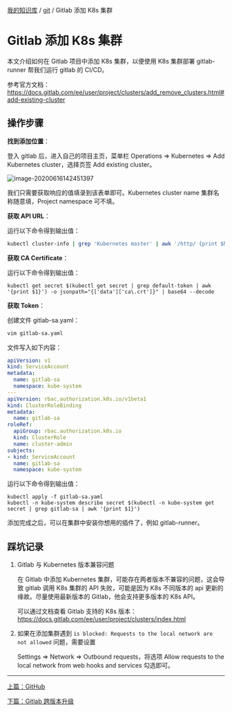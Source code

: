 [我的知识库](../README.md) / [git](zz_gneratered_mdi.md) / Gitlab 添加 K8s 集群

# Gitlab 添加 K8s 集群

本文介绍如何在 Gitlab 项目中添加 K8s 集群，以便使用 K8s 集群部署 gitlab-runner 帮我们运行 gitlab 的 CI/CD。

参考官方文档：<https://docs.gitlab.com/ee/user/project/clusters/add_remove_clusters.html#add-existing-cluster>

## 操作步骤

**找到添加位置**：

登入 gitlab 后，进入自己的项目主页，菜单栏 Operations => Kubernetes => Add Kubernetes cluster，选择页签 Add existing cluster。

![image-20200616142451397](https://fs.poneding.com/images/image-20200616142451397.png)

我们只需要获取响应的值填录到该表单即可。Kubernetes cluster name 集群名称随意填，Project namespace 可不填。

**获取 API URL**：

运行以下命令得到输出值：

```bash
kubectl cluster-info | grep 'Kubernetes master' | awk '/http/ {print $NF}'
```

**获取 CA Certificate**：

运行以下命令得到输出值：

```shell
kubectl get secret $(kubectl get secret | grep default-token | awk '{print $1}') -o jsonpath="{['data']['ca\.crt']}" | base64 --decode
```

**获取 Token**：

创建文件 gitlab-sa.yaml：

```bash
vim gitlab-sa.yaml
```

文件写入如下内容：

```yaml
apiVersion: v1
kind: ServiceAccount
metadata:
  name: gitlab-sa
  namespace: kube-system
---
apiVersion: rbac.authorization.k8s.io/v1beta1
kind: ClusterRoleBinding
metadata:
  name: gitlab-sa
roleRef:
  apiGroup: rbac.authorization.k8s.io
  kind: ClusterRole
  name: cluster-admin
subjects:
- kind: ServiceAccount
  name: gitlab-sa
  namespace: kube-system
```

运行以下命令得到输出值：

```shell
kubectl apply -f gitlab-sa.yaml
kubectl -n kube-system describe secret $(kubectl -n kube-system get secret | grep gitlab-sa | awk '{print $1}')
```

添加完成之后，可以在集群中安装你想用的插件了，例如 gitlab-runner。

## 踩坑记录

1. Gitlab 与 Kubernetes 版本兼容问题

   在 Gitlab 中添加 Kubernetes 集群，可能存在两者版本不兼容的问题，这会导致 gitlab 调用 K8s 集群的 API 失败，可能是因为 K8s 不同版本的 api 更新的缘故。尽量使用最新版本的 Gitlab，他会支持更多版本的 K8s API。

   可以通过文档查看 Gitlab 支持的 K8s 版本：<https://docs.gitlab.com/ee/user/project/clusters/index.html>

2. 如果在添加集群遇到 `is blocked: Requests to the local network are not allowed` 问题，需要设置

   Settings => Network => Outbound requests，将选项 Allow requests to the local network from web hooks and services 勾选即可。

---
[上篇：GitHub](github.md)

[下篇：Gitlab 跨版本升级](gitlab-upgrade-cross-version.md)
